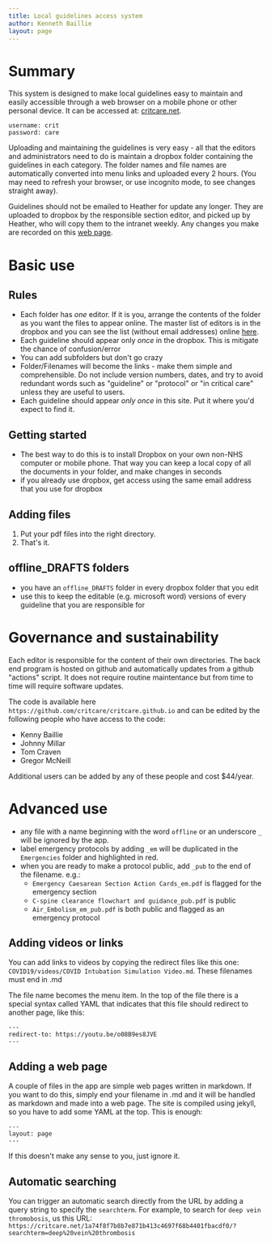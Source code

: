 ```yaml
---
title: Local guidelines access system
author: Kenneth Baillie
layout: page
---
```


# Summary


This system is designed to make local guidelines easy to maintain and easily accessible through a web browser on a mobile phone or other personal device. It can be accessed at: [critcare.net](https://critcare.net).

```
username: crit
password: care
```

Uploading and maintaining the guidelines is very easy - all that the editors and administrators need to do is maintain a dropbox folder containing the guidelines in each category. The folder names and file names are automatically converted into menu links and uploaded every 2 hours. (You may need to refresh your browser, or use incognito mode, to see changes straight away).

Guidelines should not be emailed to Heather for update any longer. They are uploaded to dropbox by the responsible section editor, and picked up by Heather, who will copy them to the intranet weekly. Any changes you make are recorded on this [web page](../changes).

# Basic use

## Rules

- Each folder has *one* editor. If it is you, arrange the contents of the folder as you want the files to appear online. The master list of editors is in the dropbox and you can see the list (without email addresses) online [here](../editors).
- Each guideline should appear only *once* in the dropbox. This is mitigate the chance of confusion/error
- You can add subfolders but don't go crazy
- Folder/Filenames will become the links - make them simple and comprehensible. Do not include version numbers, dates, and try to avoid redundant words such as "guideline" or "protocol" or "in critical care" unless they are useful to users.
- Each guideline should appear *only once* in this site. Put it where you'd expect to find it.

## Getting started

- The best way to do this is to install Dropbox on your own non-NHS computer or mobile phone. That way you can keep a local copy of all the documents in your folder, and make changes in seconds
- if you already use dropbox, get access using the same email address that you use for dropbox

## Adding files

1. Put your pdf files into the right directory. 
2. That's it.

## offline_DRAFTS folders

- you have an `offline_DRAFTS` folder in every dropbox folder that you edit
- use this to keep the editable (e.g. microsoft word) versions of every guideline that you are responsible for

# Governance and sustainability

Each editor is responsible for the content of their own directories. 
The back end program is hosted on github and automatically updates from a github "actions" script. It does not require routine maintentance but from time to time will require software updates. 

The code is available here `https://github.com/critcare/critcare.github.io` and can be edited by the following people who have access to the code: 

- Kenny Baillie
- Johnny Millar
- Tom Craven
- Gregor McNeill

Additional users can be added by any of these people and cost $44/year.

# Advanced use

- any file with a name beginning with the word `offline` or an underscore `_` will be ignored by the app.
- label emergency protocols by adding `_em` will be duplicated in the `Emergencies` folder and highlighted in red.
- when you are ready to make a protocol public, add `_pub` to the end of the filename. e.g.:
	- `Emergency Caesarean Section Action Cards_em.pdf` is flagged for the emergency section
	- `C-spine clearance flowchart and guidance_pub.pdf` is public
	- `Air_Embolism_em_pub.pdf` is both public and flagged as an emergency protocol

## Adding videos or links

You can add links to videos by copying the redirect files like this one: `COVID19/videos/COVID Intubation Simulation Video.md`. These filenames must end in .md

The file name becomes the menu item. In the top of the file there is a special syntax called YAML that indicates that this file should redirect to another page, like this: 

```
---
redirect-to: https://youtu.be/o08B9es8JVE
---
```

## Adding a web page

A couple of files in the app are simple web pages written in markdown. If you want to do this, simply end your filename in .md and it will be handled as markdown and made into a web page. The site is compiled using jekyll, so you have to add some YAML at the top. This is enough: 

```
---
layout: page
---
```

If this doesn't make any sense to you, just ignore it.

## Automatic searching

You can trigger an automatic search directly from the URL by adding a query string to specify the `searchterm`. For example, to search for `deep vein thromobosis`, us this URL:
`https://critcare.net/1a74f8f7b8b7e871b413c4697f68b4401fbacdf0/?searchterm=deep%20vein%20thrombosis`











